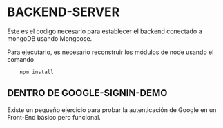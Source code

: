 # BACKEND-SERVER
Este es el codigo necesario para establecer el backend conectado  a mongoDB usando Mongoose.

Para ejecutarlo, es necesario reconstruir los módulos de node usando el comando

```
    npm install
```

## DENTRO DE GOOGLE-SIGNIN-DEMO

Existe un pequeño ejercicio para probar la autenticación de Google en un Front-End básico pero funcional.
